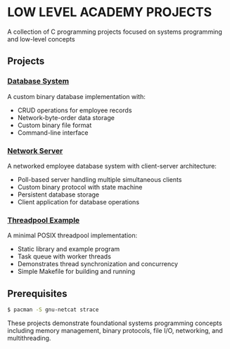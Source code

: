 # LOW LEVEL ACADEMY PROJECTS

A collection of C programming projects focused on systems programming and low-level concepts


## Projects

### [Database System](database/README.md)
A custom binary database implementation with:
- CRUD operations for employee records
- Network-byte-order data storage
- Custom binary file format
- Command-line interface

### [Network Server](network/network/README.md)
A networked employee database system with client-server architecture:
- Poll-based server handling multiple simultaneous clients
- Custom binary protocol with state machine
- Persistent database storage
- Client application for database operations

### [Threadpool Example](threads/threadpool/README.md)
A minimal POSIX threadpool implementation:
- Static library and example program
- Task queue with worker threads
- Demonstrates thread synchronization and concurrency
- Simple Makefile for building and running

## Prerequisites

```bash
$ pacman -S gnu-netcat strace
```

These projects demonstrate foundational systems programming concepts including memory management, binary protocols, file I/O, networking, and multithreading.






